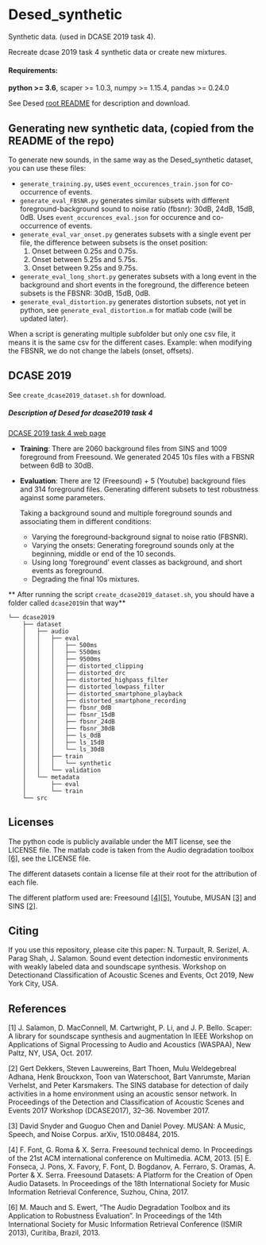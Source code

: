# Desed_synthetic
Synthetic data. (used in DCASE 2019 task 4).

Recreate dcase 2019 task 4 synthetic data or create new mixtures.

#### Requirements:
**python >= 3.6**, scaper >= 1.0.3,
numpy >= 1.15.4, pandas >= 0.24.0

See Desed [root README][readme-root] for description and download.

## Generating new synthetic data, (copied from the README of the repo)
<a id="gendata"></a>
 To generate new sounds, in the same way as the Desed_synthetic dataset, you can use these files:
 * `generate_training.py`, uses `event_occurences_train.json` for co-occurrence of events.
 * `generate_eval_FBSNR.py` generates similar subsets with different foreground-background sound to noise ratio (fbsnr): 30dB, 24dB, 15dB, 0dB.
 Uses `event_occurences_eval.json` for occurence and co-occurrence of events.  
 * `generate_eval_var_onset.py` generates subsets with a single event per file, the difference between subsets is
  the onset position:
    1. Onset between 0.25s and 0.75s. 
    2. Onset between 5.25s and 5.75s. 
    3. Onset between 9.25s and 9.75s.
 * `generate_eval_long_short.py` generates subsets with a long event in the background and short events in the foreground, 
 the difference beteen subsets is the FBSNR: 30dB, 15dB, 0dB. 
 * `generate_eval_distortion.py` generates distortion subsets, not yet in python, 
 see `generate_eval_distortion.m` for matlab code (will be updated later).

When a script is generating multiple subfolder but only one csv file, it means it is the same csv for the different cases.
Example: when modifying the FBSNR, we do not change the labels (onset, offsets). 

## DCASE 2019
See `create_dcase2019_dataset.sh` for download.

##### Description of Desed for dcase2019 task 4
[DCASE 2019 task 4 web page][website-dcase]


* **Training**: There are 2060 background files from SINS and 1009 foreground from Freesound.
We generated 2045 10s files with a FBSNR between 6dB to 30dB.
* **Evaluation**: 	There are 12 (Freesound) + 5 (Youtube) background files and 314 foreground files. 
Generating different subsets to test robustness against some parameters.

	Taking a background sound and multiple foreground sounds and associating them in different conditions:
	* Varying the foreground-background signal to noise ratio (FBSNR).
	* Varying the onsets: Generating foreground sounds only at the beginning, middle or end of the 10 seconds.
	* Using long 'foreground' event classes as background, and short events as foreground. 
	* Degrading the final 10s mixtures.


** After running the script `create_dcase2019_dataset.sh`, you should have a folder called `dcase2019`in that way**
```
└── dcase2019
    ├── dataset
    │   ├── audio
    │   │   ├── eval
    │   │   │   ├── 500ms
    │   │   │   ├── 5500ms
    │   │   │   ├── 9500ms
    │   │   │   ├── distorted_clipping
    │   │   │   ├── distorted_drc
    │   │   │   ├── distorted_highpass_filter
    │   │   │   ├── distorted_lowpass_filter
    │   │   │   ├── distorted_smartphone_playback
    │   │   │   ├── distorted_smartphone_recording
    │   │   │   ├── fbsnr_0dB
    │   │   │   ├── fbsnr_15dB
    │   │   │   ├── fbsnr_24dB
    │   │   │   ├── fbsnr_30dB
    │   │   │   ├── ls_0dB
    │   │   │   ├── ls_15dB
    │   │   │   └── ls_30dB
    │   │   ├── train
    │   │   │   └── synthetic
    │   │   └── validation
    │   └── metadata
    │       ├── eval
    │       └── train
    └── src
```


## Licenses
The python code is publicly available under the MIT license, see the LICENSE file. 
The matlab code is taken from the Audio degradation toolbox [[6]](#6), see the LICENSE file.

The different datasets contain a license file at their root for the attribution of each file.

The different platform used are: Freesound [[4]](#4)[[5]](#5), Youtube, MUSAN [[3]](#3) and SINS [[2]](#2).  

## Citing
If you use this repository, please cite this paper:
N. Turpault, R. Serizel, A. Parag Shah, J. Salamon. 
Sound event detection indomestic environments with weakly labeled data and soundscape synthesis. 
Workshop on Detectionand Classification of Acoustic Scenes and Events, Oct 2019, New York City, USA.

## References
<a id="1">[1]</a> J. Salamon, D. MacConnell, M. Cartwright, P. Li, and J. P. Bello. Scaper: A library for soundscape synthesis and augmentation
In IEEE Workshop on Applications of Signal Processing to Audio and Acoustics (WASPAA), New Paltz, NY, USA, Oct. 2017.

<a id="2">[2]</a> Gert Dekkers, Steven Lauwereins, Bart Thoen, Mulu Weldegebreal Adhana, Henk Brouckxon, Toon van Waterschoot, Bart Vanrumste, Marian Verhelst, and Peter Karsmakers.
The SINS database for detection of daily activities in a home environment using an acoustic sensor network.
In Proceedings of the Detection and Classification of Acoustic Scenes and Events 2017 Workshop (DCASE2017), 32–36. November 2017.

<a id="3">[3]</a> David Snyder and Guoguo Chen and Daniel Povey.
MUSAN: A Music, Speech, and Noise Corpus.
arXiv, 1510.08484, 2015.

<a id="4">[4]</a> F. Font, G. Roma & X. Serra. Freesound technical demo. In Proceedings of the 21st ACM international conference on Multimedia. ACM, 2013.
 <a id="5">[5]</a> E. Fonseca, J. Pons, X. Favory, F. Font, D. Bogdanov, A. Ferraro, S. Oramas, A. Porter & X. Serra. Freesound Datasets: A Platform for the Creation of Open Audio Datasets.
In Proceedings of the 18th International Society for Music Information Retrieval Conference, Suzhou, China, 2017.

 <a id="5">[6]</a> M. Mauch and S. Ewert, “The Audio Degradation Toolbox and its Application to Robustness Evaluation”. 
In Proceedings of the 14th International Society for Music Information Retrieval Conference (ISMIR 2013), Curitiba, Brazil, 2013.

[readme-root]: ../README.md

[website-dcase]: http://dcase.community/challenge2019/task-sound-event-detection-in-domestic-environments
